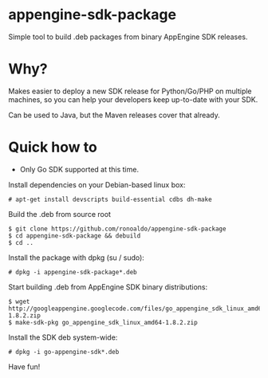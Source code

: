 appengine-sdk-package
=====================

Simple tool to build .deb packages from binary AppEngine SDK releases.

Why?
====

Makes easier to deploy a new SDK release for Python/Go/PHP on multiple machines, 
so you can help your developers keep up-to-date with your SDK.

Can be used to Java, but the Maven releases cover that already.

Quick how to
============

* Only Go SDK supported at this time.

Install dependencies on your Debian-based linux box:

    # apt-get install devscripts build-essential cdbs dh-make

Build the .deb from source root

    $ git clone https://github.com/ronoaldo/appengine-sdk-package
    $ cd appengine-sdk-package && debuild
    $ cd ..

Install the package with dpkg (su / sudo):

    # dpkg -i appengine-sdk-package*.deb

Start building .deb from AppEngine SDK binary distributions:

    $ wget http://googleappengine.googlecode.com/files/go_appengine_sdk_linux_amd64-1.8.2.zip
    $ make-sdk-pkg go_appengine_sdk_linux_amd64-1.8.2.zip

Install the SDK deb system-wide:

    # dpkg -i go-appengine-sdk*.deb

Have fun!

